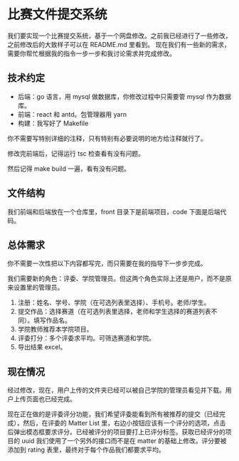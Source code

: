 # 比赛文件提交系统

我们要实现一个比赛提交系统，基于一个网盘修改。之前我已经进行了一些修改，之前修改后的大致样子可以在 README.md 里看到。
现在我们有一些新的需求，需要你帮忙根据我的指令一步一步和我讨论需求并完成修改。

## 技术约定

- 后端：go 语言，用 mysql 做数据库，你修改过程中只需要管 mysql 作为数据库。
- 前端：react 和 antd。包管理器用 yarn
- 构建：我写好了 Makefile

你不需要写特别详细的注释，只有特别有必要说明的地方给注释就行了。

修改完前端后，记得运行 tsc 检查看有没有问题。

然后记得 make build 一遍，看有没有问题。

## 文件结构

我们前端和后端放在一个仓库里，front 目录下是前端项目，code 下面是后端代码。

## 总体需求

你不需要一次性把以下内容都写完，而只需要在我的指导下一步步完成。

我们需要新的角色：评委、学院管理员。但这两个角色实际上还是用户，而不是原来设置里的管理员。

1. 注册：姓名、学号、学院（在可选列表里选择）、手机号。老师/学生。
2. 提交作品：选择赛道（在可选列表里选择，老师和学生选择的赛道列表不同）。填写作品名。
3. 学院教师推荐本学院项目。
4. 评委打分：多个评委求平均。可筛选赛道和学院。
5. 导出结果 excel。

## 现在情况

经过修改，现在，用户上传的文件夹已经可以被自己学院的管理员看见并下载。用户上传页面也已经完成。

现在正在做的是评委评分功能，我们希望评委能看到所有被推荐的提交（已经完成），然后，在评委的 Matter List 里，右边小按钮应该有一个评分的选项，点击后弹出模态框要求评分。已经被评分的项目要打上已评分标签。获取已经评分的项目的 uuid 我们使用了一个另外的接口而不是在 matter 的基础上修改。评分要被添加到 rating 表里，最终对于每个作品我们都要求平均。